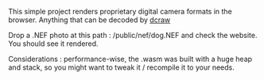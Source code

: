 This simple project renders proprietary digital camera formats in the browser. Anything that can be decoded by [dcraw](https://github.com/ncruces/dcraw/)

Drop a .NEF photo at this path : /public/nef/dog.NEF and check the website. You should see it rendered.

Considerations : performance-wise, the .wasm was built with a huge heap and stack, so you might want to tweak it / recompile it to your needs.
